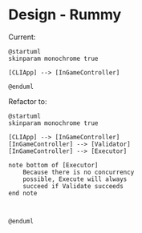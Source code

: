 # Design - Rummy

Current:

```plantuml
@startuml
skinparam monochrome true

[CLIApp] --> [InGameController]

@enduml
```

Refactor to:

```plantuml
@startuml
skinparam monochrome true

[CLIApp] --> [InGameController]
[InGameController] --> [Validator]
[InGameController] --> [Executor]

note bottom of [Executor]
    Because there is no concurrency
    possible, Execute will always
    succeed if Validate succeeds
end note



@enduml
```
